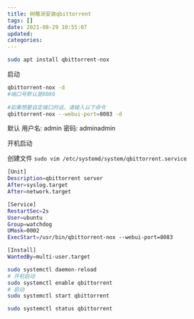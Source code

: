 ```yaml
---
title: 树莓派安装qbittorrent
tags: []
date: 2021-08-29 10:55:07
updated:
categories:
---
```


```sh
sudo apt install qbittorrent-nox
```

启动

```sh
qbittorrent-nox -d
#端口号默认是8080
 
#如果想要自定端口的话，请输入以下命令
qbittorrent-nox --webui-port=8083 -d
```
默认
用户名: admin
密码: adminadmin


开机启动

创建文件 `sudo vim /etc/systemd/system/qbittorrent.service`


```sh
[Unit]
Description=qbittorrent server
After=syslog.target
After=network.target

[Service]
RestartSec=2s
User=ubuntu
Group=watchdog
UMask=0002
ExecStart=/usr/bin/qbittorrent-nox --webui-port=8083

[Install]
WantedBy=multi-user.target
```


```sh
sudo systemctl daemon-reload
# 开机启动
sudo systemctl enable qbittorrent
# 启动
sudo systemctl start qbittorrent

sudo systemctl status qbittorrent
```
